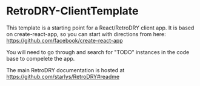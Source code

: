# RetroDRY-ClientTemplate

This template is a starting point for a React/RetroDRY client app. It is based on create-react-app, so you can start with directions from here: https://github.com/facebook/create-react-app

You will need to go through and search for "TODO" instances in the code base to compelete the app.

The main RetroDRY documentation is hosted at https://github.com/starlys/RetroDRY#readme
